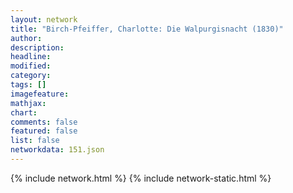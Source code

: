 ```yaml
---
layout: network
title: "Birch-Pfeiffer, Charlotte: Die Walpurgisnacht (1830)"
author:
description:
headline:
modified:
category:
tags: []
imagefeature: 
mathjax: 
chart: 
comments: false
featured: false
list: false
networkdata: 151.json
---
```

{% include network.html %}
{% include network-static.html %}
